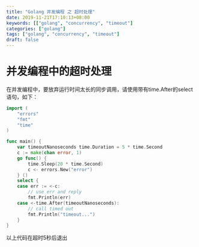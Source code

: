```yaml
---
title: "Golang 并发编程 之 超时处理"
date: 2019-11-21T17:10:13+08:00
keywords: [["golang", "concurrency", "timeout"]
categories: ["golang"]
tags: ["golang", "concurrency", "timeout"]
draft: false
---
```


并发编程中的超时处理
===
在并发编程中，要放弃运行时间太长的同步调用，请使用带有time.After的select语句，如下：
```go
import (
	"errors"
	"fmt"
	"time"
)

func main() {
	var timeoutNanoseconds time.Duration = 5 * time.Second
	c := make(chan error, 1)
	go func() {
		time.Sleep(20 * time.Second)
		c <- errors.New("error")
	} ()
	select {
	case err := <-c:
		// use err and reply
		fmt.Println(err)
	case <-time.After(timeoutNanoseconds):
		// call timed out
		fmt.Println("timeout...")
	}
}
```
以上代码在超时5秒后退出


